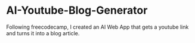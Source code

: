 # AI-Youtube-Blog-Generator
Following freecodecamp, I created an AI Web App that gets a youtube link and turns it into a blog article.
